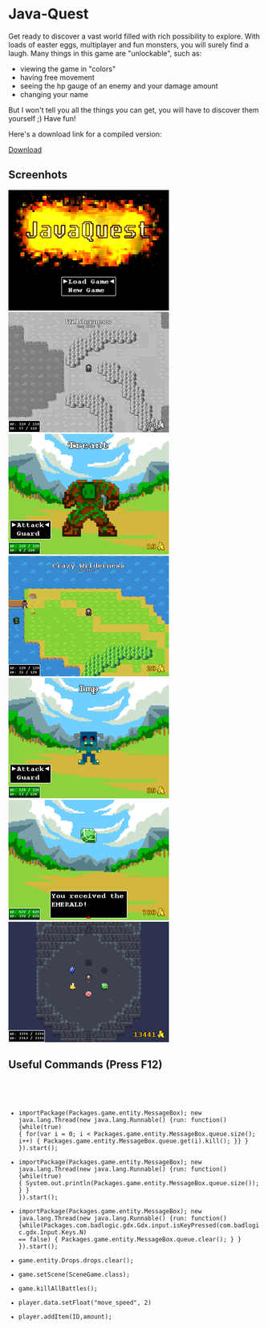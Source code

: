 # Java-Quest
Get ready to discover a vast world filled with rich possibility to explore.
With loads of easter eggs, multiplayer and fun monsters, you will surely find a laugh.
Many things in this game are "unlockable", such as:
* viewing the game in "colors" 
* having free movement 
* seeing the hp gauge of an enemy and your damage amount
* changing your name

But I won't tell you all the things you can get, you will have to discover them yourself ;)
Have fun!

Here's a download link for a compiled version:

[Download](https://drive.google.com/uc?export=download&id=1QsdG5WVdEhaySOuuscGmVfPQzAKK9-Lr)

## Screenhots
<img src="screenshot7.png" alt="drawing" width="320"/><img src="screenshot1.png" alt="drawing" width="320"/><img src="screenshot2.png" alt="drawing" width="320"/>
<img src="screenshot3.png" alt="drawing" width="320"/><img src="screenshot4.png" alt="drawing" width="320"/>
<img src="screenshot5.png" alt="drawing" width="320"/><img src="screenshot6.png" alt="drawing" width="320"/>

## Useful Commands (Press F12)
<code>
  
* importPackage(Packages.game.entity.MessageBox); new java.lang.Thread(new java.lang.Runnable() {run: function() {while(true) { for(var i = 0; i < Packages.game.entity.MessageBox.queue.size(); i++) { Packages.game.entity.MessageBox.queue.get(i).kill(); }} } }).start();
* importPackage(Packages.game.entity.MessageBox); new java.lang.Thread(new java.lang.Runnable() {run: function() {while(true) { System.out.println(Packages.game.entity.MessageBox.queue.size()); } } }).start();
* importPackage(Packages.game.entity.MessageBox); new java.lang.Thread(new java.lang.Runnable() {run: function() {while(Packages.com.badlogic.gdx.Gdx.input.isKeyPressed(com.badlogic.gdx.Input.Keys.N) == false) { Packages.game.entity.MessageBox.queue.clear(); } } }).start();
* game.entity.Drops.drops.clear();
* game.setScene(SceneGame.class);
* game.killAllBattles();
* player.data.setFloat("move_speed", 2)
* player.addItem(ID,amount);
</code>
